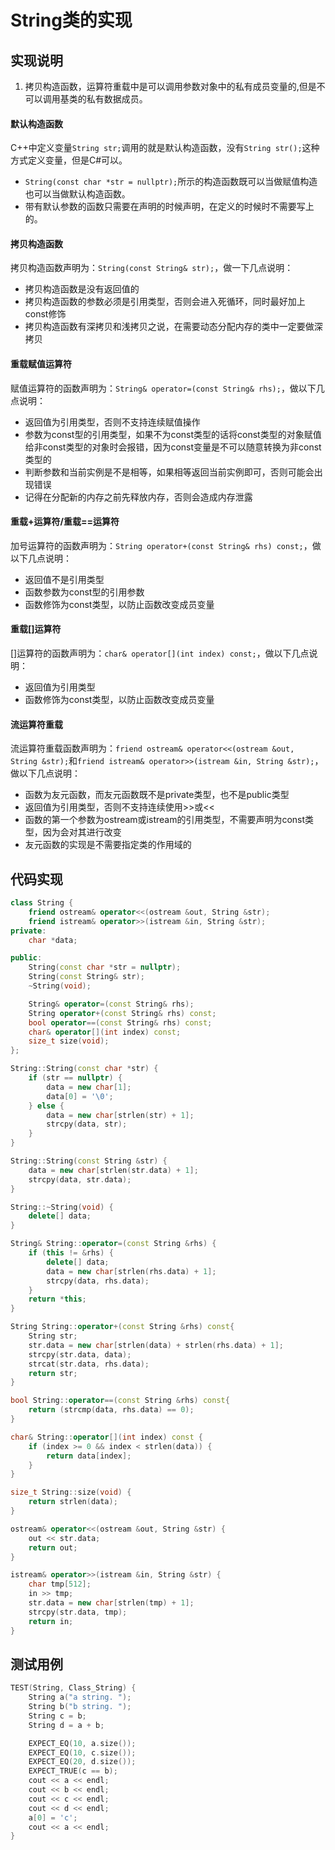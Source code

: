 String类的实现
====
## 实现说明
1. 拷贝构造函数，运算符重载中是可以调用参数对象中的私有成员变量的,但是不可以调用基类的私有数据成员。


#### 默认构造函数
C++中定义变量`String str;`调用的就是默认构造函数，没有`String str();`这种方式定义变量，但是C#可以。
+ `String(const char *str = nullptr);`所示的构造函数既可以当做赋值构造也可以当做默认构造函数。
+ 带有默认参数的函数只需要在声明的时候声明，在定义的时候时不需要写上的。

#### 拷贝构造函数
拷贝构造函数声明为：`String(const String& str);`，做一下几点说明：
+ 拷贝构造函数是没有返回值的
+ 拷贝构造函数的参数必须是引用类型，否则会进入死循环，同时最好加上const修饰
+ 拷贝构造函数有深拷贝和浅拷贝之说，在需要动态分配内存的类中一定要做深拷贝

#### 重载赋值运算符
赋值运算符的函数声明为：`String& operator=(const String& rhs);`，做以下几点说明：
+ 返回值为引用类型，否则不支持连续赋值操作
+ 参数为const型的引用类型，如果不为const类型的话将const类型的对象赋值给非const类型的对象时会报错，因为const变量是不可以随意转换为非const类型的
+ 判断参数和当前实例是不是相等，如果相等返回当前实例即可，否则可能会出现错误
+ 记得在分配新的内存之前先释放内存，否则会造成内存泄露

#### 重载+运算符/重载==运算符
加号运算符的函数声明为：`String operator+(const String& rhs) const;`，做以下几点说明：
+ 返回值不是引用类型
+ 函数参数为const型的引用参数
+ 函数修饰为const类型，以防止函数改变成员变量

#### 重载[]运算符
[]运算符的函数声明为：`char& operator[](int index) const;`，做以下几点说明：
+ 返回值为引用类型
+ 函数修饰为const类型，以防止函数改变成员变量

#### 流运算符重载
流运算符重载函数声明为：`friend ostream& operator<<(ostream &out, String &str);`和`friend istream& operator>>(istream &in, String &str);`，做以下几点说明：
+ 函数为友元函数，而友元函数既不是private类型，也不是public类型
+ 返回值为引用类型，否则不支持连续使用>>或<<
+ 函数的第一个参数为ostream或istream的引用类型，不需要声明为const类型，因为会对其进行改变
+ 友元函数的实现是不需要指定类的作用域的


## 代码实现
```cpp
class String {
    friend ostream& operator<<(ostream &out, String &str);
    friend istream& operator>>(istream &in, String &str);
private:
    char *data;

public:
    String(const char *str = nullptr);
    String(const String& str);
    ~String(void);

    String& operator=(const String& rhs);
    String operator+(const String& rhs) const;
    bool operator==(const String& rhs) const;
    char& operator[](int index) const;
    size_t size(void);
};

String::String(const char *str) {
    if (str == nullptr) {
        data = new char[1];
        data[0] = '\0';
    } else {
        data = new char[strlen(str) + 1];
        strcpy(data, str);
    }
}

String::String(const String &str) {
    data = new char[strlen(str.data) + 1];
    strcpy(data, str.data);
}

String::~String(void) {
    delete[] data;
}

String& String::operator=(const String &rhs) {
    if (this != &rhs) {
        delete[] data;
        data = new char[strlen(rhs.data) + 1];
        strcpy(data, rhs.data);
    }
    return *this;
}

String String::operator+(const String &rhs) const{
    String str;
    str.data = new char[strlen(data) + strlen(rhs.data) + 1];
    strcpy(str.data, data);
    strcat(str.data, rhs.data);
    return str;
}

bool String::operator==(const String &rhs) const{
    return (strcmp(data, rhs.data) == 0);
}

char& String::operator[](int index) const {
    if (index >= 0 && index < strlen(data)) {
        return data[index];
    }
}

size_t String::size(void) {
    return strlen(data);
}

ostream& operator<<(ostream &out, String &str) {
    out << str.data;
    return out;
}

istream& operator>>(istream &in, String &str) {
    char tmp[512];
    in >> tmp;
    str.data = new char[strlen(tmp) + 1];
    strcpy(str.data, tmp);
    return in;
}
```
## 测试用例
```cpp
TEST(String, Class_String) {
    String a("a string. ");
    String b("b string. ");
    String c = b;
    String d = a + b;

    EXPECT_EQ(10, a.size());
    EXPECT_EQ(10, c.size());
    EXPECT_EQ(20, d.size());
    EXPECT_TRUE(c == b);
    cout << a << endl;
    cout << b << endl;
    cout << c << endl;
    cout << d << endl;
    a[0] = 'c';
    cout << a << endl;
}
```